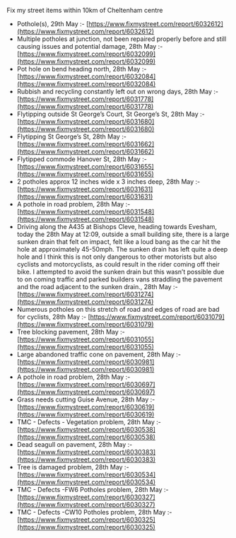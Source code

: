 Fix my street items within 10km of Cheltenham centre

<!-- fix_marker starts -->

- Pothole(s), 29th May :- [https://www.fixmystreet.com/report/6032612](https://www.fixmystreet.com/report/6032612)
- Multiple potholes at junction, not been repaired properly before and still causing issues and potential damage, 28th May :- [https://www.fixmystreet.com/report/6032099](https://www.fixmystreet.com/report/6032099)
- Pot hole on bend heading north, 28th May :- [https://www.fixmystreet.com/report/6032084](https://www.fixmystreet.com/report/6032084)
- Rubbish and recycling constantly left out on wrong days, 28th May :- [https://www.fixmystreet.com/report/6031778](https://www.fixmystreet.com/report/6031778)
- Flytipping outside St George’s Court, St George’s St, 28th May :- [https://www.fixmystreet.com/report/6031680](https://www.fixmystreet.com/report/6031680)
- Flytipping St George’s St, 28th May :- [https://www.fixmystreet.com/report/6031662](https://www.fixmystreet.com/report/6031662)
- Flytipped commode Hanover St, 28th May :- [https://www.fixmystreet.com/report/6031655](https://www.fixmystreet.com/report/6031655)
- 2 potholes approx 12 inches wide x 3 inches deep, 28th May :- [https://www.fixmystreet.com/report/6031631](https://www.fixmystreet.com/report/6031631)
- A pothole in road problem, 28th May :- [https://www.fixmystreet.com/report/6031548](https://www.fixmystreet.com/report/6031548)
- Driving along the A435 at Bishops Cleve, heading towards Evesham, today the 28th May at 12:09, outside a small building site, there is a large sunken drain that felt on impact, felt like a loud bang as the car hit the hole at approximately 45-50mph. The sunken drain has left quite a deep hole and I think this is not only dangerous to other motorists but also cyclists and motorcyclists, as could result in the rider coming off their bike. I attempted to avoid the sunken drain but this wasn’t possible due to on coming traffic and parked builders vans straddling the pavement and the road adjacent to the sunken drain., 28th May :- [https://www.fixmystreet.com/report/6031274](https://www.fixmystreet.com/report/6031274)
- Numerous potholes on this stretch of road and edges of road are bad for cyclists, 28th May :- [https://www.fixmystreet.com/report/6031079](https://www.fixmystreet.com/report/6031079)
- Tree blocking pavement, 28th May :- [https://www.fixmystreet.com/report/6031055](https://www.fixmystreet.com/report/6031055)
- Large abandoned traffic cone on pavement, 28th May :- [https://www.fixmystreet.com/report/6030981](https://www.fixmystreet.com/report/6030981)
- A pothole in road problem, 28th May :- [https://www.fixmystreet.com/report/6030697](https://www.fixmystreet.com/report/6030697)
- Grass needs cutting Guise Avenue, 28th May :- [https://www.fixmystreet.com/report/6030619](https://www.fixmystreet.com/report/6030619)
- TMC - Defects - Vegetation problem, 28th May :- [https://www.fixmystreet.com/report/6030538](https://www.fixmystreet.com/report/6030538)
- Dead seagull on pavement, 28th May :- [https://www.fixmystreet.com/report/6030383](https://www.fixmystreet.com/report/6030383)
- Tree is damaged problem, 28th May :- [https://www.fixmystreet.com/report/6030534](https://www.fixmystreet.com/report/6030534)
- TMC - Defects -FW6 Potholes problem, 28th May :- [https://www.fixmystreet.com/report/6030327](https://www.fixmystreet.com/report/6030327)
- TMC - Defects -CW10 Potholes problem, 28th May :- [https://www.fixmystreet.com/report/6030325](https://www.fixmystreet.com/report/6030325)

<!-- fix_marker ends -->